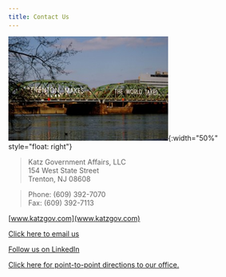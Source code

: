 ```yaml
---
title: Contact Us
---
```


![Trenton Makes](Trenton_Makes.jpg){:width="50%" style="float: right"}

> Katz Government Affairs, LLC  
> 154 West State Street  
> Trenton, NJ 08608

> Phone: (609) 392-7070  
> Fax: (609) 392-7113

[www.katzgov.com](www.katzgov.com)

[Click here to email us](mailto:kgaweb@katzgov.com)

[Follow us on LinkedIn](https://www.linkedin.com/company/katz-government-affairs)

[Click here for point-to-point directions
to our office.](http://maps.google.com/maps?f=q&hl=en&geocode=&q=154+West+State+Street,+Trenton,+NJ+08608&sll=37.0625,-95.677068&sspn=47.885545,78.398437&ie=UTF8&z=16&g=154+West+State+Street,+Trenton,+NJ+08608&iwloc=r10)
